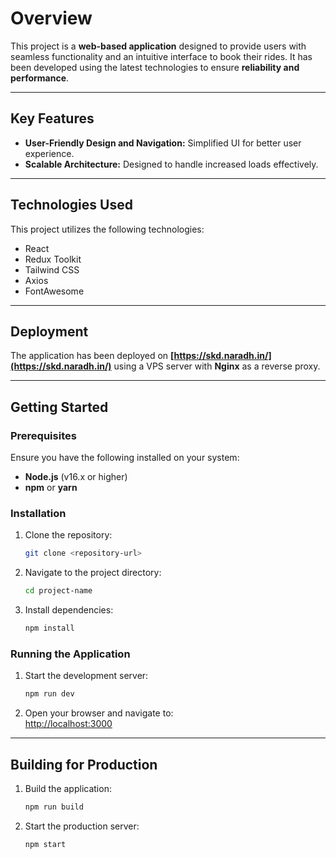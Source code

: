 
# Overview

This project is a **web-based application** designed to provide users with seamless functionality and an intuitive interface to book their rides. It has been developed using the latest technologies to ensure **reliability and performance**.

---

## Key Features

- **User-Friendly Design and Navigation:** Simplified UI for better user experience. 
- **Scalable Architecture:** Designed to handle increased loads effectively.  

---

## Technologies Used

This project utilizes the following technologies:
  - React  
  - Redux Toolkit  
  - Tailwind CSS  
  - Axios  
  - FontAwesome  
---

## Deployment

The application has been deployed on **[https://skd.naradh.in/](https://skd.naradh.in/)** using a VPS server with **Nginx** as a reverse proxy.  

---

## Getting Started

### Prerequisites

Ensure you have the following installed on your system:  

- **Node.js** (v16.x or higher)  
- **npm** or **yarn**  

### Installation

1. Clone the repository:  
   ```bash
   git clone <repository-url>
   ```

2. Navigate to the project directory:  
   ```bash
   cd project-name
   ```

3. Install dependencies:  
   ```bash
   npm install
   ```

### Running the Application

1. Start the development server:  
   ```bash
   npm run dev
   ```

2. Open your browser and navigate to:  
   [http://localhost:3000](http://localhost:3000)

---

## Building for Production

1. Build the application:  
   ```bash
   npm run build
   ```

2. Start the production server:  
   ```bash
   npm start
   ```
